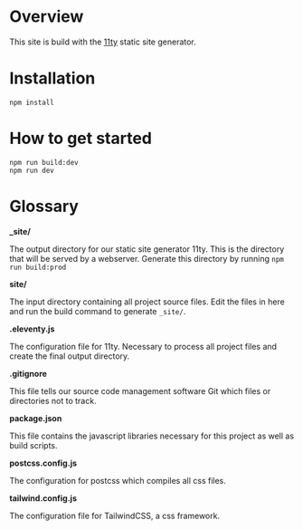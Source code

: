 # Overview

This site is build with the [11ty](https://www.11ty.io/) static site generator.

# Installation

```shell
npm install
```

# How to get started

```shell
npm run build:dev
npm run dev
```

# Glossary

**_site/**

The output directory for our static site generator 11ty. This is the directory that will be served by a webserver. Generate this directory by running `npm run build:prod`

**site/**

The input directory containing all project source files. Edit the files in here and run the build command to generate `_site/`.

**.eleventy.js**

The configuration file for 11ty. Necessary to process all project files and create the final output directory.

**.gitignore**

This file tells our source code management software Git which files or directories not to track.

**package.json**

This file contains the javascript libraries necessary for this project as well as build scripts.

**postcss.config.js**

The configuration for postcss which compiles all css files.

**tailwind.config.js**

The configuration file for TailwindCSS, a css framework.
